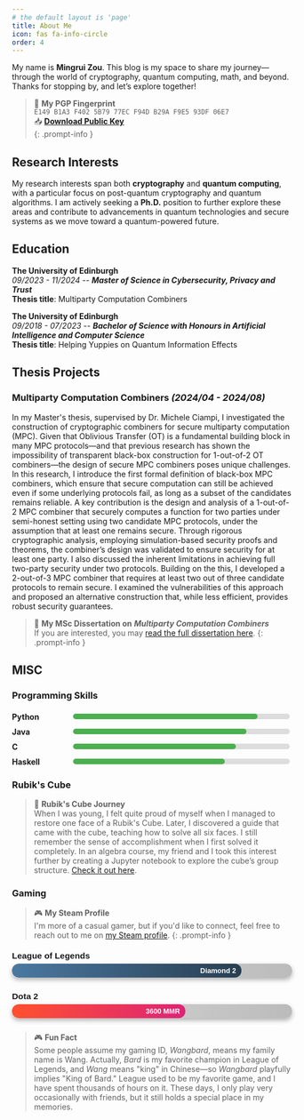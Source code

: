 ```yaml
---
# the default layout is 'page'
title: About Me
icon: fas fa-info-circle
order: 4
---
```


My name is **Mingrui Zou**. This blog is my space to share my journey—through the world of cryptography, quantum computing, math, and beyond. Thanks for stopping by, and let’s explore together!

> 🔑 **My PGP Fingerprint**  
> `E149 B1A3 F402 5B79 77EC F94D B29A F9E5 93DF 06E7`   
> 📥 **[Download Public Key](/files/wangbard_0x93DF06E7_public.asc)**  
{: .prompt-info }


## **Research Interests**

My research interests span both **cryptography** and **quantum computing**, with a particular focus on post-quantum cryptography and quantum algorithms. I am actively seeking a **Ph.D.** position to further explore these areas and contribute to advancements in quantum technologies and secure systems as we move toward a quantum-powered future.

## **Education**

**The University of Edinburgh**  
_09/2023 - 11/2024_ --  ***Master of Science in Cybersecurity, Privacy and Trust***  
**Thesis title**: Multiparty Computation Combiners

**The University of Edinburgh**  
_09/2018 - 07/2023_ -- ***Bachelor of Science with Honours in Artificial Intelligence and Computer Science***   
**Thesis title**: Helping Yuppies on Quantum Information Effects


## **Thesis Projects**

### Multiparty Computation Combiners _(2024/04 - 2024/08)_

In my Master's thesis, supervised by Dr. Michele Ciampi, I investigated the construction of cryptographic combiners for secure multiparty computation (MPC). Given that Oblivious Transfer (OT) is a fundamental building block in many MPC protocols—and that previous research has shown the impossibility of transparent black-box construction for 1-out-of-2 OT combiners—the design of secure MPC combiners poses unique challenges. In this research, I introduce the first formal definition of black-box MPC combiners, which ensure that secure computation can still be achieved even if some underlying protocols fail, as long as a subset of the candidates remains reliable. A key contribution is the design and analysis of a 1-out-of-2 MPC combiner that securely computes a function for two parties under semi-honest setting using two candidate MPC protocols, under the assumption that at least one remains secure. Through rigorous cryptographic analysis, employing simulation-based security proofs and theorems, the combiner’s design was validated to ensure security for at least one party. I also discussed the inherent limitations in achieving full two-party security under two protocols. Building on the this, I developed a 2-out-of-3 MPC combiner that requires at least two out of three candidate protocols to remain secure. I examined the vulnerabilities of this approach and proposed an alternative construction that, while less efficient, provides robust security guarantees.

> 📄 **My MSc Dissertation on** ***Multiparty Computation Combiners***  
> If you are interested, you may [read the full dissertation here](/files/Multiparty_Computation_Combiners.pdf).
{: .prompt-info }

<!-- ### Helping Yuppies on Quantum Information Effects _(2022/09 - 2023/04)_

This undergraduate thesis, supervised by Prof. Chris Heunen, focused on analyzing the type-and-effect interpretation of measurement as introduced in his paper *"Quantum Information Effects"*. The study formulated measurement as a computational effect, involving both the introduction of ancilla systems (allocation) and the selective reduction of information (hiding) to exploit the purification of quantum states. In my thesis, a Haskell program was developed based on the proposed categorical semantics to calculate the minimum number of ancilla (auxiliary qubits) required for measurement as a quantum information effect, demonstrating the practical application of these theoretical concepts. Additionally, a mathematical proof was formulated to elucidate the relationship between the minimum number of ancilla qubits needed and the von Neumann entropy of the system. -->

## MISC

<style>
/* Custom skill bar styles for about.md */
.skills {
    max-width: 500px;
    margin-top: 20px;
}

.skill {
    display: flex;
    align-items: center;
    margin-bottom: 10px;
}

.skill span {
    width: 100px; /* Label width */
    font-weight: bold;
}

.skill-bar {
    flex: 1;
    height: 10px;
    background-color: #ddd;
    border-radius: 5px;
    margin-left: 10px;
    position: relative;
}

.skill-bar::before {
    content: '';
    position: absolute;
    height: 100%;
    background-color: #4CAF50; /* Customize the color */
    border-radius: 5px;
    transition: width 0.3s ease;
    width: inherit;
}
</style>

### Programming Skills
<div class="skills">
    <div class="skill">
        <span>Python</span>
        <div class="skill-bar" style="width: 85%;"></div>
    </div>
    <div class="skill">
        <span>Java</span>
        <div class="skill-bar" style="width: 80%;"></div>
    </div>
    <div class="skill">
        <span>C</span>
        <div class="skill-bar" style="width: 75%;"></div>
    </div>
    <div class="skill">
        <span>Haskell</span>
        <div class="skill-bar" style="width: 70%;"></div>
    </div>
</div>

### Rubik's Cube

> 🧩 **Rubik's Cube Journey**  
> When I was young, I felt quite proud of myself when I managed to restore one face of a Rubik's Cube. Later, I discovered a guide that came with the cube, teaching how to solve all six faces. I still remember the sense of accomplishment when I first solved it completely. In an algebra course, my friend and I took this interest further by creating a Jupyter notebook to explore the cube’s group structure. [Check it out here](https://github.com/wangbard/Rubik-s-Cube).


### Gaming

> 🎮 **My Steam Profile**  
> I'm more of a casual gamer, but if you'd like to connect, feel free to reach out to me on [my Steam profile](https://steamcommunity.com/profiles/76561198864699098/).
{: .prompt-info }

<div class="gaming-ranks">
    <div class="rank">
        <div class="rank-title">League of Legends</div>
        <div class="rank-bar">
            <div class="rank-bar-fill lol-bar">Diamond 2</div>
        </div>
    </div>
    <div class="rank">
        <div class="rank-title">Dota 2</div>
        <div class="rank-bar">
            <div class="rank-bar-fill dota-bar">3600 MMR</div>
        </div>
    </div>
</div>

> 🎮 **Fun Fact**  
> Some people assume my gaming ID, *Wangbard*, means my family name is Wang. Actually, *Bard* is my favorite champion in League of Legends, and *Wang* means "king" in Chinese—so *Wangbard* playfully implies "King of Bard." League used to be my favorite game, and I have spent thousands of hours on it. These days, I only play very occasionally with friends, but it still holds a special place in my memories.

<style>
/* Fancy Gaming Rank Styles with Hover Tooltip */
.gaming-ranks {
    max-width: 600px;
    margin-top: 20px;
    font-family: Arial, sans-serif;
}

.rank {
    margin-bottom: 25px;
    font-weight: bold;
}

.rank-title {
    font-size: 1.1em;
    margin-bottom: 5px;
}

.rank-bar {
    position: relative;
    height: 25px;
    width: 100%;
    background: linear-gradient(to right, #ddd, #bbb);
    border-radius: 12px;
    overflow: hidden;
    cursor: pointer;
    transition: all 0.3s ease;
    box-shadow: 0px 4px 8px rgba(0, 0, 0, 0.3);
}

.rank-bar-fill {
    position: absolute;
    height: 100%;
    border-radius: 12px;
    text-align: right;
    color: white;
    font-weight: bold;
    display: flex;
    align-items: center;
    justify-content: flex-end;
    padding-right: 10px;
    font-size: 0.9em;
    transition: width 0.3s ease;
}

.lol-bar {
    width: 80%; /* Adjust width based on rank */
    background: linear-gradient(to right, #4B79A1, #283E51);
}

.dota-bar {
    width: 60%; /* Adjust width based on rank */
    background: linear-gradient(to right, #FF512F, #DD2476);
}

/* Tooltip Style */
.rank-bar:hover::after {
    content: attr(data-tooltip); /* Tooltip content */
    position: absolute;
    left: 50%;
    top: -35px;
    transform: translateX(-50%);
    background-color: rgba(0, 0, 0, 0.8);
    color: #fff;
    padding: 5px 10px;
    border-radius: 5px;
    font-size: 0.9em;
    white-space: nowrap;
    opacity: 1;
    transition: opacity 0.3s ease;
    pointer-events: none;
}

.rank-bar::after {
    opacity: 0;
}
</style>

